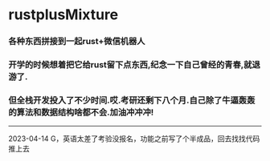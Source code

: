 # rustplusMixture
### 各种东西拼接到一起rust+微信机器人
### 开学的时候想着把它给rust留下点东西,纪念一下自己曾经的青春,就退游了.
### 但全栈开发投入了不少时间.哎.考研还剩下八个月.自己除了牛逼轰轰的算法和数据结构啥都不会.加油冲冲冲!

---
2023-04-14
G，英语太差了考验没报名，功能之前写了个半成品，回去找找代码推上去
